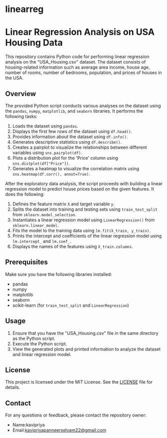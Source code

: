 # linearreg
# Linear Regression Analysis on USA Housing Data

This repository contains Python code for performing linear regression analysis on the "USA_Housing.csv" dataset. The dataset consists of housing-related information such as average area income, house age, number of rooms, number of bedrooms, population, and prices of houses in the USA.

## Overview

The provided Python script conducts various analyses on the dataset using the `pandas`, `numpy`, `matplotlib`, and `seaborn` libraries. It performs the following tasks:

1. Loads the dataset using `pandas`.
2. Displays the first few rows of the dataset using `df.head()`.
3. Provides information about the dataset using `df.info()`.
4. Generates descriptive statistics using `df.describe()`.
5. Creates a pairplot to visualize the relationships between different variables using `sns.pairplot(df)`.
6. Plots a distribution plot for the 'Price' column using `sns.distplot(df["Price"])`.
7. Generates a heatmap to visualize the correlation matrix using `sns.heatmap(df.corr(), annot=True)`.

After the exploratory data analysis, the script proceeds with building a linear regression model to predict house prices based on the given features. It does the following:

1. Defines the feature matrix `X` and target variable `y`.
2. Splits the dataset into training and testing sets using `train_test_split` from `sklearn.model_selection`.
3. Instantiates a linear regression model using `LinearRegression()` from `sklearn.linear_model`.
4. Fits the model to the training data using `lm.fit(X_train, y_train)`.
5. Prints the intercept and coefficients of the linear regression model using `lm.intercept_` and `lm.coef_`.
6. Displays the names of the features using `X_train.columns`.

## Prerequisites

Make sure you have the following libraries installed:
- pandas
- numpy
- matplotlib
- seaborn
- scikit-learn (for `train_test_split` and `LinearRegression`)

## Usage

1. Ensure that you have the "USA_Housing.csv" file in the same directory as the Python script.
2. Execute the Python script.
3. View the generated plots and printed information to analyze the dataset and linear regression model.

## License

This project is licensed under the MIT License. See the [LICENSE](LICENSE) file for details.

## Contact

For any questions or feedback, please contact the repository owner:
- Name:kavipriya
- Email:kavipriyapanneerselvam22@gmail.com
